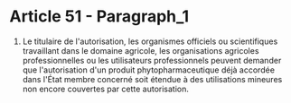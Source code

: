 # Article 51 - Paragraph_1

1. Le titulaire de l'autorisation, les organismes officiels ou scientifiques travaillant dans le domaine agricole, les organisations agricoles professionnelles ou les utilisateurs professionnels peuvent demander que l'autorisation d'un produit phytopharmaceutique déjà accordée dans l'État membre concerné soit étendue à des utilisations mineures non encore couvertes par cette autorisation.
